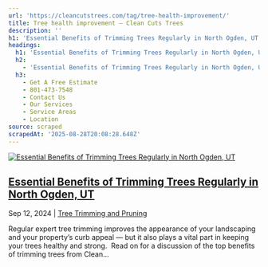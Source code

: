 ```yaml
---
url: 'https://cleancutstrees.com/tag/tree-health-improvement/'
title: Tree health improvement – Clean Cuts Trees
description: ''
h1: 'Essential Benefits of Trimming Trees Regularly in North Ogden, UT'
headings:
  h1: 'Essential Benefits of Trimming Trees Regularly in North Ogden, UT'
  h2:
    - 'Essential Benefits of Trimming Trees Regularly in North Ogden, UT'
  h3:
    - Get A Free Estimate
    - 801-473-7548
    - Contact Us
    - Our Services
    - Service Areas
    - Location
source: scraped
scrapedAt: '2025-08-28T20:08:28.648Z'
---
```

[![Essential Benefits of Trimming Trees Regularly in North Ogden, UT](./assets/867e7fe695ee5a62fb87ba26becd943f557a19e7.jpg)](https://cleancutstrees.com/2024/09/12/benefits-of-trimming-trees/)

## [Essential Benefits of Trimming Trees Regularly in North Ogden, UT](https://cleancutstrees.com/2024/09/12/benefits-of-trimming-trees/)

Sep 12, 2024 | [Tree Trimming and Pruning](https://cleancutstrees.com/category/tree-trimming-and-pruning/)

Regular expert tree trimming improves the appearance of your landscaping and your property’s curb appeal — but it also plays a vital part in keeping your trees healthy and strong.  Read on for a discussion of the top benefits of trimming trees from Clean...
